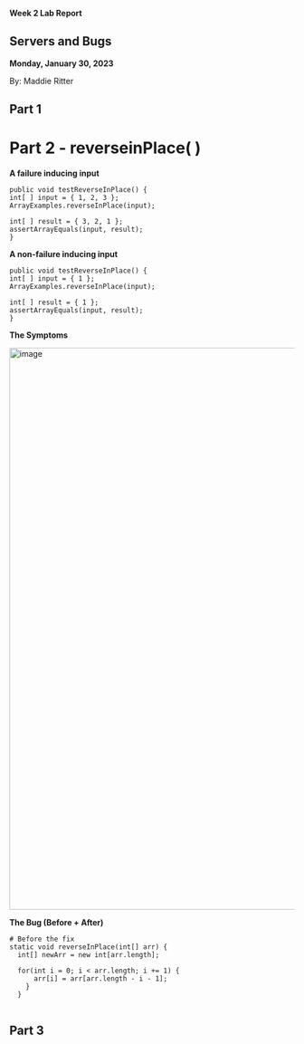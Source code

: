 **Week 2 Lab Report**
## Servers and Bugs
**Monday, January 30, 2023**

By: Maddie Ritter

## **Part 1**



# Part 2 - reverseinPlace( )

**A failure inducing input**
```
public void testReverseInPlace() {
int[ ] input = { 1, 2, 3 };
ArrayExamples.reverseInPlace(input);

int[ ] result = { 3, 2, 1 };
assertArrayEquals(input, result);
}
```

**A non-failure inducing input**
```
public void testReverseInPlace() {
int[ ] input = { 1 };
ArrayExamples.reverseInPlace(input);

int[ ] result = { 1 };
assertArrayEquals(input, result);
}
```

**The Symptoms**

<img width="993" alt="image" src="https://user-images.githubusercontent.com/122555675/215297804-16e9d0d4-cf30-43fe-bac2-c34967e6b6cc.png">

**The Bug (Before + After)**
```
# Before the fix
static void reverseInPlace(int[] arr) {
  int[] newArr = new int[arr.length];
  
  for(int i = 0; i < arr.length; i += 1) {
      arr[i] = arr[arr.length - i - 1];
    }
  }
```

```

```


## **Part 3**




